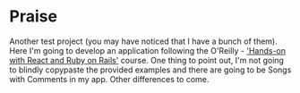 # Praise

Another test project (you may have noticed that I have a bunch of them). Here I'm going to develop an application following the O'Reilly - ['Hands-on with React and Ruby on Rails'](http://shop.oreilly.com/product/0636920044307.do) course. One thing to point out, I'm not going to blindly copypaste the provided examples and there are going to be Songs with Comments in my app. Other differences to come.